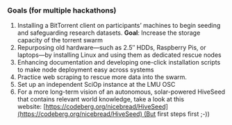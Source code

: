 ### Goals (for multiple hackathons)

1. Installing a BitTorrent client on participants’ machines to begin seeding and safeguarding research datasets. **Goal**: Increase the storage capacity of the torrent swarm
2. Repurposing old hardware—such as 2.5″ HDDs, Raspberry Pis, or laptops—by installing Linux and using them as dedicated rescue nodes
3. Enhancing documentation and developing one-click installation scripts to make node deployment easy across systems
4. Practice web scraping to rescue more data into the swarm.
5. Set up an independent SciOp instance at the LMU OSC
6. For a more long-term vision of an autonomous, solar-powered HiveSeed that contains relevant world knowledge, take a look at this website: [https://codeberg.org/nicebread/HiveSeed](https://codeberg.org/nicebread/HiveSeed) (But first steps first ;-))